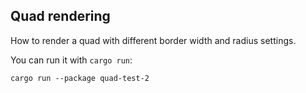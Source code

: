 ## Quad rendering

How to render a quad with different border width and radius settings.

You can run it with `cargo run`:
```
cargo run --package quad-test-2
```

[`main`]: src/main.rs
